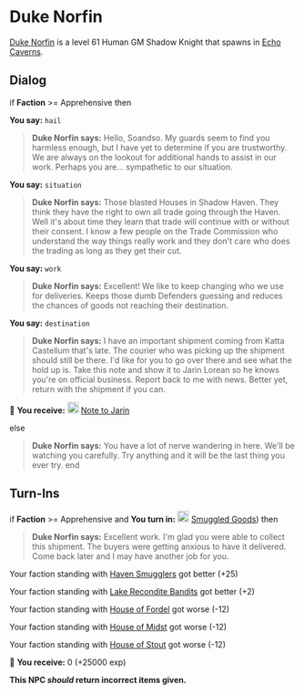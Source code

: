 # Duke Norfin



[Duke Norfin](/npc/153101) is a level 61 Human GM Shadow Knight that spawns in [Echo Caverns](/zone/153).





## Dialog

if **Faction** >= Apprehensive then


**You say:** `hail`




>**Duke Norfin says:** Hello, Soandso. My guards seem to find you harmless enough, but I have yet to determine if you are trustworthy. We are always on the lookout for additional hands to assist in our work. Perhaps you are... sympathetic to our situation.


**You say:** `situation`




>**Duke Norfin says:** Those blasted Houses in Shadow Haven. They think they have the right to own all trade going through the Haven. Well it's about time they learn that trade will continue with or without their consent. I know a few people on the Trade Commission who understand the way things really work and they don't care who does the trading as long as they get their cut.


**You say:** `work`




>**Duke Norfin says:** Excellent! We like to keep changing who we use for deliveries. Keeps those dumb Defenders guessing and reduces the chances of goods not reaching their destination.


**You say:** `destination`




>**Duke Norfin says:** I have an important shipment coming from Katta Castellum that's late. The courier who was picking up the shipment should still be there. I'd like for you to go over there and see what the hold up is. Take this note and show it to Jarin Lorean so he knows you're on official business. Report back to me with news. Better yet, return with the shipment if you can.



 &#127873; **You receive:**  <img style="background:url(/static/icons/blank_slot.gif);width:20px;height:20px;" src="/static/icons/item_863.png" alt="" /> <a
                                href="/item/19841" data-url="19841" class="tooltip-link link">Note to Jarin</a>


else


>**Duke Norfin says:** You have a lot of nerve wandering in here. We'll be watching you carefully. Try anything and it will be the last thing you ever try.
end



## Turn-Ins





if **Faction** >= Apprehensive and  **You turn in:** <img style="background:url(/static/icons/blank_slot.gif);width:20px;height:20px;" src="/static/icons/item_836.png" alt="" /> <a
                                href="/item/19840" data-url="19840" class="tooltip-link link">Smuggled Goods</a>) then


>**Duke Norfin says:** Excellent work. I'm glad you were able to collect this shipment. The buyers were getting anxious to have it delivered. Come back later and I may have another job for you.


Your faction standing with [Haven Smugglers](/faction/1542) got better (<span class='text-success'>+25</span>)


Your faction standing with [Lake Recondite Bandits](/faction/1559) got better (<span class='text-success'>+2</span>)


Your faction standing with [House of Fordel](/faction/1510) got worse (<span class='text-danger'>-12</span>)


Your faction standing with [House of Midst](/faction/1511) got worse (<span class='text-danger'>-12</span>)


Your faction standing with [House of Stout](/faction/1512) got worse (<span class='text-danger'>-12</span>)


 &#127873; **You receive:** 0 (+25000 exp)

 

**This NPC *should* return incorrect items given.**
